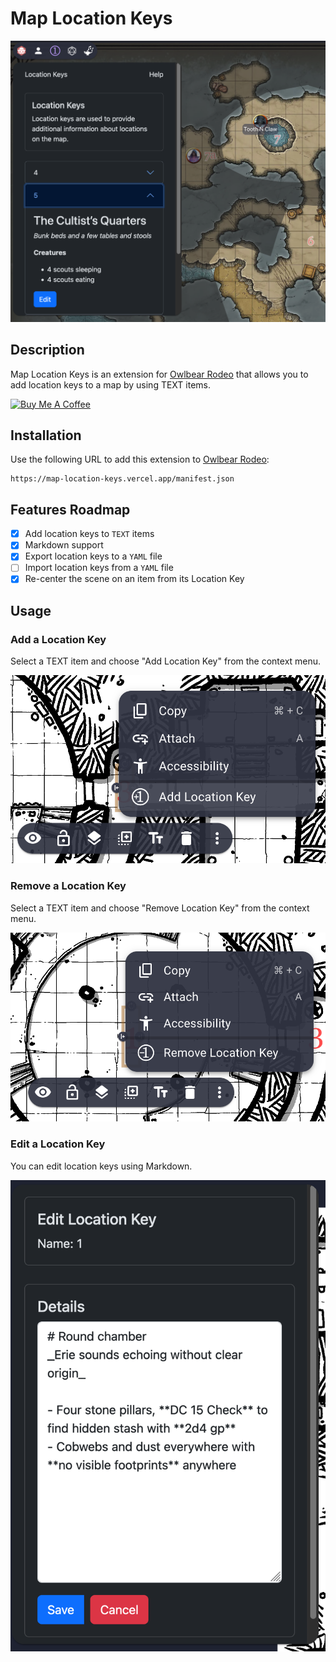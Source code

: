 
# Map Location Keys

![Map Location Keys](public/img/hero.png)

## Description

Map Location Keys is an extension for [Owlbear Rodeo](https://owlbear.rodeo) that allows you to add location keys to a map by using TEXT items.

<!-- markdownlint-disable MD033 -->
<a href="https://www.buymeacoffee.com/alvarocavalcanti" target="_blank">
  <img
    src="https://cdn.buymeacoffee.com/buttons/v2/default-yellow.png"
    alt="Buy Me A Coffee"
    height="60px" width="217px"
  />
</a>
<!-- markdownlint-enable MD033 -->

## Installation

Use the following URL to add this extension to [Owlbear Rodeo](https://owlbear.rodeo):

```text
https://map-location-keys.vercel.app/manifest.json
```

## Features Roadmap

- [x] Add location keys to `TEXT` items
- [x] Markdown support
- [x] Export location keys to a `YAML` file
- [ ] Import location keys from a `YAML` file
- [x] Re-center the scene on an item from its Location Key

## Usage

### Add a Location Key

Select a TEXT item and choose "Add Location Key" from the context menu.

![Add location key](public/img/add-location-key.png)

### Remove a Location Key

Select a TEXT item and choose "Remove Location Key" from the context menu.

![Remove location key](public/img/remove-location-key.png)

### Edit a Location Key

You can edit location keys using Markdown.

![Edit a location key](public/img/edit.png)
